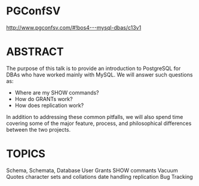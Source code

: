 # PGConfSV

http://www.pgconfsv.com/#!bos4---mysql-dbas/c13v1



# ABSTRACT

The purpose of this talk is to provide an introduction to PostgreSQL for DBAs who have worked mainly with MySQL. We will answer such questions as:

- Where are my SHOW commands?
- How do GRANTs work?
- How does replication work?

In addition to addressing these common pitfalls, we will also spend time covering some of the major feature, process, and philosophical differences between the two projects.

# TOPICS

Schema, Schemata, Database
User Grants
SHOW commants
Vacuum
Quotes
character sets and collations
date handling
replication
Bug Tracking
